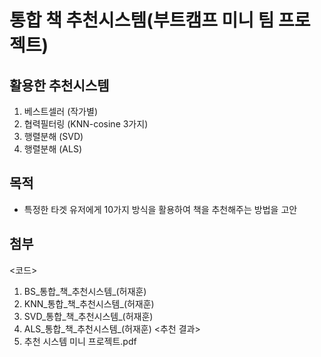 # 통합 책 추천시스템(부트캠프 미니 팀 프로젝트)

## 활용한 추천시스템
1. 베스트셀러 (작가별)
2. 협력필터링 (KNN-cosine 3가지)
3. 행렬분해 (SVD)
4. 행렬분해 (ALS)

## 목적
- 특정한 타겟 유저에게 10가지 방식을 활용하여 책을 추천해주는 방법을 고안

## 첨부
<코드>
1. BS_통합_책_추천시스템_(허재훈)
2. KNN_통합_책_추천시스템_(허재훈)
3. SVD_통합_책_추천시스템_(허재훈)
4. ALS_통합_책_추천시스템_(허재훈)
<추천 결과>
1. 추천 시스템 미니 프로젝트.pdf
